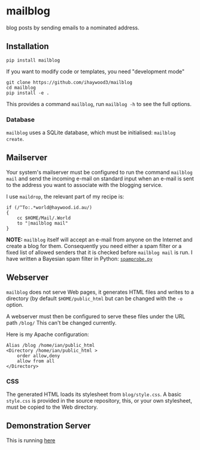 # mailblog

blog posts by sending emails to a nominated address. 

## Installation 

    pip install mailblog

If you want to modify code or templates, you need "development mode"

    git clone https://github.com/ihaywood3/mailblog
	cd mailblog
	pip install -e .

This provides a command `mailblog`, run `mailblog -h` to see the full 
options. 

### Database

`mailblog` uses a SQLite database, which must be initialised: `mailblog create`.

## Mailserver

Your system's mailserver must be configured to run the command `mailblog mail`
and send the incoming e-mail on standard input when an e-mail is sent to the address you 
want to associate with the blogging service.

I use `maildrop`, the relevant part of my recipe is:

    if (/^To:.*world@haywood.id.au/)
    {
	    cc $HOME/Mail/.World
	    to "|mailblog mail"
    }
	
	
**NOTE:** `mailblog` itself will accept an e-mail from anyone on the Internet and create 
a blog for them. Consequently you need either a spam filter or a fixed list of allowed senders
that it is checked before `mailblog mail` is run. I have written a Bayesian spam filter 
in Python: [`spamprobe.py`](https://github.com/ihaywood3/spamprobe.py)

## Webserver

`mailblog` does not serve Web pages, it generates HTML files and writes to a directory 
(by default `$HOME/public_html` but can be changed with the `-o` option. 

A webserver must then be configured to serve these files under the URL path `/blog/` 
This can't be changed currently. 

Here is my Apache configuration:

	Alias /blog /home/ian/public_html
	<Directory /home/ian/public_html >
		order allow,deny
		allow from all
	</Directory>

### CSS

The generated HTML loads its stylesheet from `blog/style.css`.  A basic `style.css` is 
provided in the source repository, this, or your own stylesheet, must be copied to the Web 
directory. 

## Demonstration Server

This is running [here](https://haywood.id.au/)
